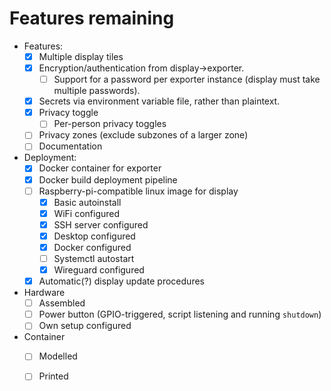 # Features remaining

- Features:
  - [x] Multiple display tiles
  - [x] Encryption/authentication from display->exporter.
    - [ ] Support for a password per exporter instance (display must take multiple passwords).
  - [x] Secrets via environment variable file, rather than plaintext.
  - [x] Privacy toggle
    - [ ] Per-person privacy toggles
  - [ ] Privacy zones (exclude subzones of a larger zone)
  - [ ] Documentation
- Deployment:
  - [x] Docker container for exporter
  - [x] Docker build deployment pipeline
  - [ ] Raspberry-pi-compatible linux image for display
    - [x] Basic autoinstall
    - [x] WiFi configured
    - [x] SSH server configured
    - [x] Desktop configured
    - [x] Docker configured
    - [ ] Systemctl autostart
    - [x] Wireguard configured
  - [x] Automatic(?) display update procedures
- Hardware
  - [ ] Assembled
  - [ ] Power button (GPIO-triggered, script listening and running `shutdown`)
  - [ ] Own setup configured
- Container
  - [ ] Modelled
  - [ ] Printed

